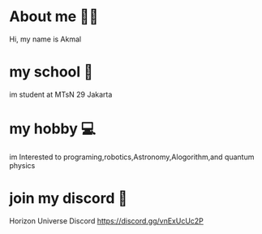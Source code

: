 About me 🙎‍♂️
=============================
Hi, my name is Akmal

my school 🏫
==============================
im student at MTsN 29 Jakarta

my hobby 💻
==============================
im Interested to programing,robotics,Astronomy,Alogorithm,and quantum physics

join my discord 🔗
==============================
Horizon Universe Discord
https://discord.gg/vnExUcUc2P
